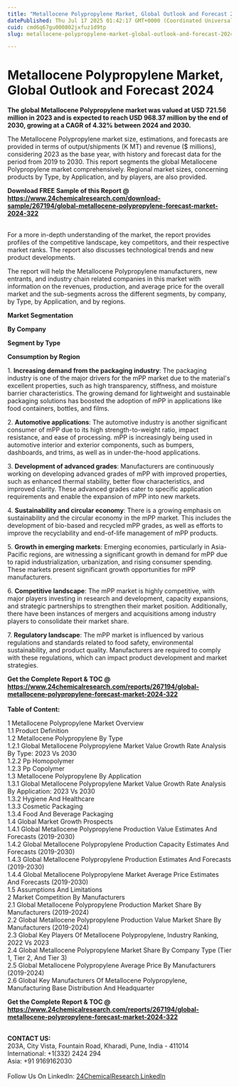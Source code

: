 ```yaml
---
title: "Metallocene Polypropylene Market, Global Outlook and Forecast 2024"
datePublished: Thu Jul 17 2025 01:42:17 GMT+0000 (Coordinated Universal Time)
cuid: cmd6q67gu000802jxfuz1d9tp
slug: metallocene-polypropylene-market-global-outlook-and-forecast-2024-1

---
```


# Metallocene Polypropylene Market, Global Outlook and Forecast 2024

<p><strong>The global Metallocene Polypropylene market was valued at USD 721.56 million in 2023 and is expected to reach USD 968.37 million by the end of 2030, growing at a CAGR of 4.32% between 2024 and 2030.</strong></p><p>
</p><p>
The Metallocene Polypropylene market size, estimations, and forecasts are provided in terms of output/shipments (K MT) and revenue ($ millions), considering 2023 as the base year, with history and forecast data for the period from 2019 to 2030. This report segments the global Metallocene Polypropylene market comprehensively. Regional market sizes, concerning products by Type, by Application, and by players, are also provided.</p><div><b>Download FREE Sample of this Report @ 
            <a href="https://www.24chemicalresearch.com/download-sample/267194/global-metallocene-polypropylene-forecast-market-2024-322">
            https://www.24chemicalresearch.com/download-sample/267194/global-metallocene-polypropylene-forecast-market-2024-322</a></b></div><br><p>
</p><p>
For a more in-depth understanding of the market, the report provides profiles of the competitive landscape, key competitors, and their respective market ranks. The report also discusses technological trends and new product developments.</p><p>
</p><p>
The report will help the Metallocene Polypropylene manufacturers, new entrants, and industry chain related companies in this market with information on the revenues, production, and average price for the overall market and the sub-segments across the different segments, by company, by Type, by Application, and by regions.</p><p>
</p><p>
<strong>Market Segmentation</strong></p><p>
</p><p>
<strong>By Company</strong></p><p>
</p><p>
<strong>Segment by Type</strong></p><p>
</p><p>
</p><p>
</p><p>
<strong>Consumption by Region</strong></p><p>
</p><p>
1. <strong>Increasing demand from the packaging industry</strong>: The packaging industry is one of the major drivers for the mPP market due to the material's excellent properties, such as high transparency, stiffness, and moisture barrier characteristics. The growing demand for lightweight and sustainable packaging solutions has boosted the adoption of mPP in applications like food containers, bottles, and films.</p><p>
2. <strong>Automotive applications</strong>: The automotive industry is another significant consumer of mPP due to its high strength-to-weight ratio, impact resistance, and ease of processing. mPP is increasingly being used in automotive interior and exterior components, such as bumpers, dashboards, and trims, as well as in under-the-hood applications.</p><p>
3. <strong>Development of advanced grades</strong>: Manufacturers are continuously working on developing advanced grades of mPP with improved properties, such as enhanced thermal stability, better flow characteristics, and improved clarity. These advanced grades cater to specific application requirements and enable the expansion of mPP into new markets.</p><p>
4. <strong>Sustainability and circular economy</strong>: There is a growing emphasis on sustainability and the circular economy in the mPP market. This includes the development of bio-based and recycled mPP grades, as well as efforts to improve the recyclability and end-of-life management of mPP products.</p><p>
5. <strong>Growth in emerging markets</strong>: Emerging economies, particularly in Asia-Pacific regions, are witnessing a significant growth in demand for mPP due to rapid industrialization, urbanization, and rising consumer spending. These markets present significant growth opportunities for mPP manufacturers.</p><p>
6. <strong>Competitive landscape</strong>: The mPP market is highly competitive, with major players investing in research and development, capacity expansions, and strategic partnerships to strengthen their market position. Additionally, there have been instances of mergers and acquisitions among industry players to consolidate their market share.</p><p>
7. <strong>Regulatory landscape</strong>: The mPP market is influenced by various regulations and standards related to food safety, environmental sustainability, and product quality. Manufacturers are required to comply with these regulations, which can impact product development and market strategies.</p>

<div><b>Get the Complete Report & TOC @ 
            <a href="https://www.24chemicalresearch.com/reports/267194/global-metallocene-polypropylene-forecast-market-2024-322">
            https://www.24chemicalresearch.com/reports/267194/global-metallocene-polypropylene-forecast-market-2024-322</a></b></div><br>
            <b>Table of Content:</b><p>1 Metallocene Polypropylene Market Overview<br />
1.1 Product Definition<br />
1.2 Metallocene Polypropylene By Type<br />
1.2.1 Global Metallocene Polypropylene Market Value Growth Rate Analysis By Type: 2023 Vs 2030<br />
1.2.2 Pp Homopolymer<br />
1.2.3 Pp Copolymer<br />
1.3 Metallocene Polypropylene By Application<br />
1.3.1 Global Metallocene Polypropylene Market Value Growth Rate Analysis By Application: 2023 Vs 2030<br />
1.3.2 Hygiene And Healthcare<br />
1.3.3 Cosmetic Packaging<br />
1.3.4 Food And Beverage Packaging<br />
1.4 Global Market Growth Prospects<br />
1.4.1 Global Metallocene Polypropylene Production Value Estimates And Forecasts (2019-2030)<br />
1.4.2 Global Metallocene Polypropylene Production Capacity Estimates And Forecasts (2019-2030)<br />
1.4.3 Global Metallocene Polypropylene Production Estimates And Forecasts (2019-2030)<br />
1.4.4 Global Metallocene Polypropylene Market Average Price Estimates And Forecasts (2019-2030)<br />
1.5 Assumptions And Limitations<br />
2 Market Competition By Manufacturers<br />
2.1 Global Metallocene Polypropylene Production Market Share By Manufacturers (2019-2024)<br />
2.2 Global Metallocene Polypropylene Production Value Market Share By Manufacturers (2019-2024)<br />
2.3 Global Key Players Of Metallocene Polypropylene, Industry Ranking, 2022 Vs 2023<br />
2.4 Global Metallocene Polypropylene Market Share By Company Type (Tier 1, Tier 2, And Tier 3)<br />
2.5 Global Metallocene Polypropylene Average Price By Manufacturers (2019-2024)<br />
2.6 Global Key Manufacturers Of Metallocene Polypropylene, Manufacturing Base Distribution And Headquarter</p>

<div><b>Get the Complete Report & TOC @ 
            <a href="https://www.24chemicalresearch.com/reports/267194/global-metallocene-polypropylene-forecast-market-2024-322">
            https://www.24chemicalresearch.com/reports/267194/global-metallocene-polypropylene-forecast-market-2024-322</a></b></div><br>

<b>CONTACT US:</b><br>
            203A, City Vista, Fountain Road, Kharadi, Pune, India - 411014<br>
            International: +1(332) 2424 294<br>
            Asia: +91 9169162030 <br><br>
            Follow Us On LinkedIn: <a href="https://www.linkedin.com/company/24chemicalresearch/">24ChemicalResearch LinkedIn</a>